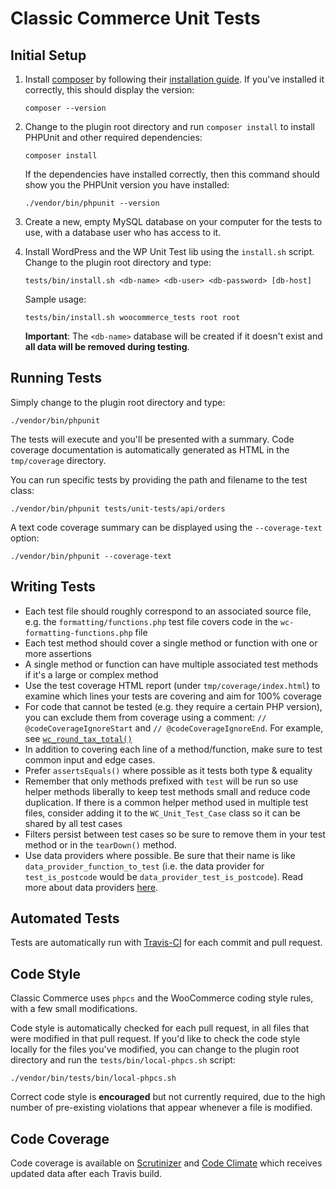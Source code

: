 # Classic Commerce Unit Tests

## Initial Setup

1. Install [composer](https://getcomposer.org/) by following their [installation guide](https://getcomposer.org/download/). If you've installed it correctly, this should display the version:

    ```
    composer --version
    ```

2. Change to the plugin root directory and run `composer install` to install PHPUnit and other required dependencies:

    ```
    composer install
    ```

    If the dependencies have installed correctly, then this command should show you the PHPUnit version you have installed:

    ```
    ./vendor/bin/phpunit --version
    ```

3. Create a new, empty MySQL database on your computer for the tests to use, with a database user who has access to it.

4. Install WordPress and the WP Unit Test lib using the `install.sh` script. Change to the plugin root directory and type:

    ```
    tests/bin/install.sh <db-name> <db-user> <db-password> [db-host]
    ```

    Sample usage:

    ```
    tests/bin/install.sh woocommerce_tests root root
    ```

    **Important**: The `<db-name>` database will be created if it doesn't exist and **all data will be removed during testing**.

## Running Tests

Simply change to the plugin root directory and type:

```
./vendor/bin/phpunit
```

The tests will execute and you'll be presented with a summary. Code coverage documentation is automatically generated as HTML in the `tmp/coverage` directory.

You can run specific tests by providing the path and filename to the test class:

```
./vendor/bin/phpunit tests/unit-tests/api/orders
```

A text code coverage summary can be displayed using the `--coverage-text` option:

```
./vendor/bin/phpunit --coverage-text
```

## Writing Tests

* Each test file should roughly correspond to an associated source file, e.g. the `formatting/functions.php` test file covers code in the `wc-formatting-functions.php` file
* Each test method should cover a single method or function with one or more assertions
* A single method or function can have multiple associated test methods if it's a large or complex method
* Use the test coverage HTML report (under `tmp/coverage/index.html`) to examine which lines your tests are covering and aim for 100% coverage
* For code that cannot be tested (e.g. they require a certain PHP version), you can exclude them from coverage using a comment: `// @codeCoverageIgnoreStart` and `// @codeCoverageIgnoreEnd`. For example, see [`wc_round_tax_total()`](https://github.com/woocommerce/woocommerce/blob/35f83867736713955fa2c4f463a024578bb88795/includes/wc-formatting-functions.php#L208-L219)
* In addition to covering each line of a method/function, make sure to test common input and edge cases.
* Prefer `assertsEquals()` where possible as it tests both type & equality
* Remember that only methods prefixed with `test` will be run so use helper methods liberally to keep test methods small and reduce code duplication. If there is a common helper method used in multiple test files, consider adding it to the `WC_Unit_Test_Case` class so it can be shared by all test cases
* Filters persist between test cases so be sure to remove them in your test method or in the `tearDown()` method.
* Use data providers where possible. Be sure that their name is like `data_provider_function_to_test` (i.e. the data provider for `test_is_postcode` would be `data_provider_test_is_postcode`). Read more about data providers [here](https://phpunit.de/manual/current/en/writing-tests-for-phpunit.html#writing-tests-for-phpunit.data-providers).

## Automated Tests

Tests are automatically run with [Travis-CI](https://travis-ci.org/woocommerce/woocommerce) for each commit and pull request.

## Code Style

Classic Commerce uses `phpcs` and the WooCommerce coding style rules, with a few small modifications.

Code style is automatically checked for each pull request, in all files that were modified in that pull request.  If you'd like to check the code style locally for the files you've modified, you can change to the plugin root directory and run the `tests/bin/local-phpcs.sh` script:

```
./vendor/bin/tests/bin/local-phpcs.sh
```

Correct code style is **encouraged** but not currently required, due to the high number of pre-existing violations that appear whenever a file is modified.

## Code Coverage

Code coverage is available on [Scrutinizer](https://scrutinizer-ci.com/g/woocommerce/woocommerce/) and [Code Climate](https://codeclimate.com/github/woocommerce/woocommerce) which receives updated data after each Travis build.
